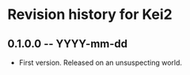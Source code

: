 # Revision history for Kei2

## 0.1.0.0 -- YYYY-mm-dd

* First version. Released on an unsuspecting world.
